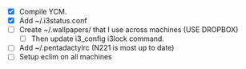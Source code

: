 - [x] Compile YCM.
- [x] Add ~/.i3status.conf
- [ ] Create ~/.wallpapers/ that I use across machines (USE DROPBOX)
	- [ ] Then update i3_config i3lock command.
- [ ] Add ~/.pentadactylrc (N221 is most up to date)
- [ ] Setup eclim on all machines
